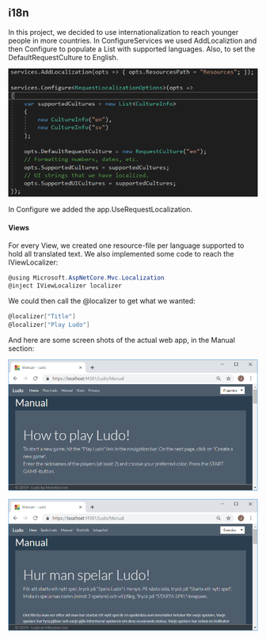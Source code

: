 ## i18n

In this project, we decided to use internationalization to reach younger people in more countries. In ConfigureServices we used AddLocaliztion and then Configure<RequestLocalizationOptions> to populate a List<CultureInfo> with supported languages. Also, to set the DefaultRequestCulture to English.

![i18n3](img\i18n3.png)

In Configure we added the app.UseRequestLocalization.

#### Views

For every View, we created one resource-file per language supported to hold all translated text. We also implemented some code to reach the IViewLocalizer:

```c#
@using Microsoft.AspNetCore.Mvc.Localization
@inject IViewLocalizer localizer
```

We could then call the @localizer to get what we wanted:

```c#
@localizer["Title"]
@localizer["Play Ludo"]
```

And here are some screen shots of the actual web app, in the Manual section:

![i18n1](img\i18n1.png)

![i18n2](img\i18n2.png)